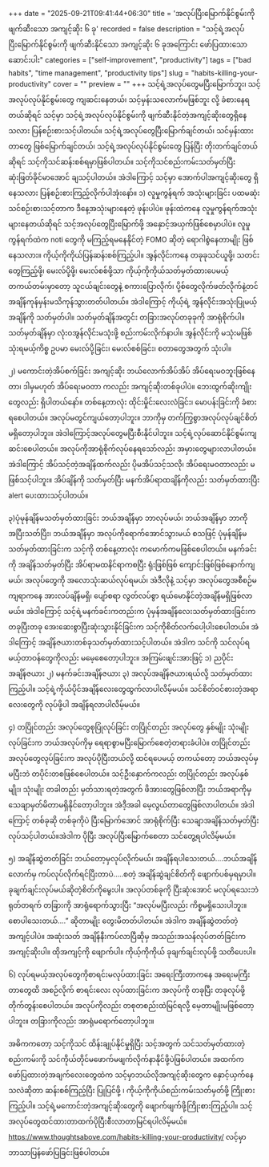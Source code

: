 +++
date = "2025-09-21T09:41:44+06:30"
title = 'အလုပ်ပြီးမြောက်နိုင်စွမ်းကို ဖျက်ဆီးသော အကျင့်ဆိုး ၆ ခု'
recorded = false
description = "သင့်ရဲ့အလုပ်ပြီးမြောက်နိုင်စွမ်းကို ဖျက်ဆီးနိုင်သော အကျင့်ဆိုး ၆ ခုအကြောင်း ဖော်ပြထားသော ဆောင်းပါး"
categories = ["self-improvement", "productivity"]
tags = ["bad habits", "time management", "productivity tips"]
slug = "habits-killing-your-productivity"
cover = ""
preview = ""
+++
သင့်ရဲ့အလုပ်တွေမပြီးမြောက်ဘူး၊ သင့်အလုပ်လုပ်နိုင်စွမ်းတွေ ကျဆင်းနေတယ်၊ သင့်မှန်းသလောက်မဖြစ်ဘူး လို့ ခံစားနေရတယ်ဆိုရင် သင့်မှာ သင့်ရဲ့အလုပ်လုပ်နိုင်စွမ်းကို ဖျက်ဆီးနိုင်တဲ့အကျင့်ဆိုးတွေရှိနေသလား ပြန်စဉ်းစားသင့်ပါတယ်။ သင့်ရဲ့အလုပ်တွေပြီးမြောက်ချင်တယ်၊ သင်မှန်းထားတာတွေ ဖြစ်မြောက်ချင်တယ်၊ သင့်ရဲ့အလုပ်လုပ်နိုင်စွမ်းတွေ ပြန်ပြီး တိုးတက်ချင်တယ်ဆိုရင် သင့်ကိုသင်ဆန်းစစ်ရမှာဖြစ်ပါတယ်။ သင့်ကိုသင်စည်းကမ်းသတ်မှတ်ပြီး ဆုံးဖြတ်ခိုင်မာအောင် ချသင့်ပါတယ်။ အဲဒါကြောင့် သင့်မှာ အောက်ပါအကျင့်ဆိုးတွေ ရှိနေသလား ပြန်စဉ်းစားကြည့်လိုက်ပါအုံးနော်။
၁) လူမှုကွန်ရက် အသုံးများခြင်း
ပထမဆုံး သင်စဉ်းစားသင့်တာက ဒီနေ့အသုံးများနေတဲ့ ဖုန်းပါပဲ။ ဖုန်းထဲကနေ လူမှုကွန်ရက်အသုံးများနေတယ်ဆိုရင် သင့်အလုပ်တွေပြီးမြောက်ဖို့ အနှောင့်အယှက်ဖြစ်စေမှာပါပဲ။ လူမှုကွန်ရက်ထဲက noti တွေကို မကြည့်ရမနေနိုင်တဲ့ FOMO ဆိုတဲ့ ရောဂါစွဲနေတာမျိုး ဖြစ်နေသလား။ ကိုယ့်ကိုကိုယ်ပြန်ဆန်းစစ်ကြည့်ပါ။ အွန်လိုင်းကနေ တခုခုသင်ယူဖို့၊ သတင်းတွေကြည့်ဖို့၊ မေးလ်ပို့ဖို့၊ မေးလ်စစ်ဖို့သာ ကိုယ့်ကိုကိုယ်သတ်မှတ်ထားပေမယ့် တကယ်တမ်းမှာတော့ သူငယ်ချင်းတွေနဲ့ စကားပြောလိုက်၊ ပို့စ်တွေလိုက်ဖတ်လိုက်နဲ့တင် အချိန်ကုန်မှန်းမသိကုန်သွားတတ်ပါတယ်။
အဲဒါကြောင့် ကိုယ့်ရဲ့ အွန်လိုင်းအသုံးပြုမယ့်အချိန်ကို သတ်မှတ်ပါ။ သတ်မှတ်ချိန်အတွင်း တခြားအလုပ်တခုခုကို အာရုံစိုက်ပါ။ သတ်မှတ်ချိန်မှာ လုံးဝအွန်လိုင်းမသုံးဖို့ စည်းကမ်းလိုက်နာပါ။ အွန်လိုင်းကို မသုံးမဖြစ် သုံးရမယ့်ကိစ္စ ဥပမာ မေးလ်ပို့ခြင်း၊ မေးလ်စစ်ခြင်း၊ စတာတွေအတွက် သုံးပါ။

၂) မကောင်းတဲ့အိပ်စက်ခြင်း အကျင့်ဆိုး
ဘယ်လောက်အိပ်အိပ် အိပ်ရေးမဝဘူးဖြစ်နေတာ၊ ဒါမှမဟုတ် အိပ်ရေးမဝတာ ကလည်း အကျင့်ဆိုးတစ်ခုပါပဲ။ ဘေးထွက်ဆိုးကျိုးတွေလည်း ရှိပါတယ်နော်။ တစ်နေ့တာလုံး ထိုင်းမှိုင်းလေးလံခြင်း၊ မောပန်းခြင်းကို ခံစားရစေပါတယ်။ အလုပ်မတွင်ကျယ်တော့ပါဘူး။ ဘာကိုမှ တက်ကြွစွာအလုပ်လုပ်ချင်စိတ်မရှိတော့ပါဘူး။ အဲဒါကြောင့်အလုပ်တွေမပြီးစီးနိုင်ပါဘူး။ သင့်ရဲ့လုပ်ဆောင်နိုင်စွမ်းကျဆင်းစေပါတယ်။ အလုပ်ကိုအာရုံစိုက်လုပ်နေရသော်လည်း အမှားတွေများလာပါတယ်။
အဲဒါကြောင့် အိပ်သင့်တဲ့အချိန်ထက်လည်း ပိုမအိပ်သင့်သလို၊ အိပ်ရေးမဝတာလည်း မဖြစ်သင့်ပါဘူး။ အိပ်ချိန်ကို သတ်မှတ်ပြီး မနက်အိပ်ရာထချိန်ကိုလည်း သတ်မှတ်ထားပြီး alert ပေးထားသင့်ပါတယ်။

၃)ပုံမုန်ချိန်မသတ်မှတ်ထားခြင်း
ဘယ်အချိန်မှာ ဘာလုပ်မယ်၊ ဘယ်အချိန်မှာ ဘာကိုအပြီးသတ်ပြီး၊ ဘယ်အချိန်မှာ အလုပ်ကိုရောက်အောင်သွားမယ် စသဖြင့် ပုံမှန်ချိန်မသတ်မှတ်ထားခြင်းက သင့်ကို တစ်နေ့တာလုံး ကမောက်ကမဖြစ်စေပါတယ်။ မနက်ခင်းကို အချိန်သတ်မှတ်ပြီး အိပ်ရာမထနိင်ရာကစပြီး ရုံးဖြစ်ဖြစ် ကျောင်းဖြစ်ဖြစ်နောက်ကျမယ်၊ အလုပ်တွေကို အလောသုံးဆယ်လုပ်ရမယ်၊ အဲဒီလိုနဲ့ သင့်မှာ အလုပ်တွေအစီစဉ်မကျရာကနေ အားလပ်ချိန်မရှိ၊ ပျော်စရာ လွတ်လပ်စွာ ရယ်မောနိုင်တဲ့အချိန်မရှိဖြစ်လာမယ်။
အဲဒါကြောင့် သင့်ရဲ့မနက်ခင်းကတည်းက ပုံမှန်အချိန်လေးသတ်မှတ်ထားခြင်းက တခုပြီးတခု အေးဆေးစွာပြီးဆုံးသွားနိုင်ခြင်းက သင့်ကိုစိတ်လက်ပေါ့ပါးစေပါတယ်။ အဲဒါကြောင့် အချိန်ဇယားတစ်ခုသတ်မှတ်ထားသင့်ပါတယ်။ အဲဒါက သင်ကို သင်လုပ်ရမယ့်တာဝန်တွေကိုလည်း မမေ့စေတော့ပါဘူး။ အကြမ်းဖျင်းအားဖြင့် ၁) ညပိုင်းအချိန်ဇယား ၂) မနက်ခင်းအချိန်ဇယား ၃) အလုပ်အချိန်ဇယားရယ်လို့ သတ်မှတ်ထားကြည့်ပါ။ သင့်ရဲ့ကိုယ်ပိုင်အချိန်လေးတွေထွက်လာပါလိမ့်မယ်။ သင်စိတ်ဝင်စားတဲ့အရာလေးတွေကို လုပ်ဖို့ပါ အချိန်ရလာပါလိမ့်မယ်။

၄) တပြိုင်တည်း အလုပ်တွေစုပြုံလုပ်ခြင်း
တပြိုင်တည်း အလုပ်တွေ နှစ်မျိုး သုံးမျိုးလုပ်ခြင်းက ဘယ်အလုပ်ကိုမှ ရေရာစွာမပြီးမြောက်စေတဲ့တရားခံပါပဲ။ တပြိုင်တည်း အလုပ်တွေလုပ်ခြင်းက အလုပ်ပိုပြီးတယ်လို့ ထင်ရပေမယ့် တကယ်တော့ ဘယ်အလုပ်မှ မပြီးဘဲ တပိုင်းတစဖြစ်စေပါတယ်။ သင့်ဦးနှောက်ကလည်း တပြိုင်တည်း အလုပ်နှစ်မျိုး၊ သုံးမျိုး တခါတည်း မှတ်သားရတဲ့အတွက် ဖိအားတွေဖြစ်လာပြီး ဘယ်အရာကိုမှ သေချာမှတ်မိတာမရှိနိုင်တော့ပါဘူး။ အဲဒီ့အခါ မေ့လွယ်တာတွေဖြစ်လာပါတယ်။
အဲဒါကြောင့် တစ်ခုဆို တစ်ခုကိုပဲ ပြီးမြောက်အောင် အာရုံစိုက်ပြီး သေချာအချိန်သတ်မှတ်ပြီးလုပ်သင့်ပါတယ်။အဲဒါက ပိုပြီး အလုပ်ပြီးမြောက်စေတာ သင်တွေ့ရပါလိမ့်မယ်။

၅) အချိန်ဆွဲတတ်ခြင်း
ဘယ်တော့မှလုပ်လိုက်မယ်၊ အချိန်ရပါသေးတယ်….ဘယ်အချိန်လောက်မှ ကပ်လုပ်လိုက်ရင်ပြီးတာပဲ…..စတဲ့ အချိန်ဆွဲချင်စိတ်ကို ဖျောက်ပစ်မှရမှာပါ။ ခုချက်ချင်းလုပ်မယ်ဆိုတဲ့စိတ်ကိုမွေးပါ။ အလုပ်တစ်ခုကို ပြီးဆုံးအောင် မလုပ်ရသေးဘဲ ရုတ်တရက် တခြားကို အာရုံရောက်သွားပြီး “အလုပ်မပြီးလည်း ကိစ္စမရှိသေးပါဘူး။ စောပါသေးတယ်….” ဆိုတာမျိုး တွေးမိတတ်ပါတယ်။ အဲဒါက အချိန်ဆွဲတတ်တဲ့အကျင့်ပါပဲ။ အဆုံးသတ် အချိန်နီးကပ်လာပြီဆိုမှ အသည်းအသန်လုပ်တတ်ခြင်းက အကျင့်ဆိုးပါ။ ထိုအကျင့်ကို ဖျောက်ပါ။ ကိုယ့်ကိုကိုယ် ခုချက်ချင်းလုပ်ဖို့ သတိပေးပါ။

၆) လုပ်ရမယ့်အလုပ်တွေကိုစာရင်းမလုပ်ထားခြင်း
အရေးကြီးတာကနေ အရေးမကြီးတာတွေထိ အစဉ်လိုက် စာရင်းလေး လုပ်ထားခြင်းက အလုပ်ကို တခုပြီး တခုလုပ်ဖို့ တိုက်တွန်းစေပါတယ်။ အလုပ်ကိုလည်း တစုတစည်းထဲမြင်ရလို့ မေ့တာမျိုးမဖြစ်တော့ပါဘူး။ တခြားကိုလည်း အာရုံမရောက်တော့ပါဘူး။

အဓိကကတော့ သင့်ကိုသင် ထိန်းချုပ်နိုင်မှုရှိပြီး သင့်အတွက် သင်သတ်မှတ်ထားတဲ့စည်းကမ်းကို သင်ကိုယ်တိုင်မဖောက်မဖျက်လိုက်နာနိုင်ဖို့ပဲဖြစ်ပါတယ်။ အထက်က ဖော်ပြထားတဲ့အချက်လေးတွေထဲက သင့်မှာဘယ်လိုအကျင့်ဆိုးတွေက နှောင့်ယှက်နေသလဲဆိုတာ ဆန်းစစ်ကြည့်ပြီး ပြုပြင်ဖို့ ၊ ကိုယ့်ကိုကိုယ်စည်းကမ်းသတ်မှတ်ဖို့ ကြိုးစားကြည့်ပါ။ သင့်ရဲ့မကောင်းတဲ့အကျင့်ဆိုးတွေကို ဖျောက်ဖျက်ဖို့ကြိုးစားကြည့်ပါ။ သင့်အလုပ်တွေထင်ထားတာထက်ပိုပြီးစီးလာတာမြင်ရပါလိမ့်မယ်။
https://www.thoughtsabove.com/habits-killing-your-productivity/ လင့်မှာ ဘာသာပြန်ဖော်ပြခြင်းဖြစ်ပါတယ်။ 